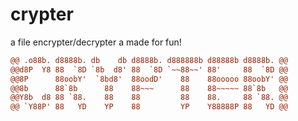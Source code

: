 # crypter

a file encrypter/decrypter a made for fun!

```diff
@@ .o88b. d8888b. db    db d8888b. d888888b d88888b d8888b. @@
@@d8P  Y8 88  `8D `8b  d8' 88  `8D `~~88~~' 88'     88  `8D @@
@@8P      88oobY'  `8bd8'  88oodD'    88    88ooooo 88oobY' @@
@@8b      88`8b      88    88~~~      88    88~~~~~ 88`8b   @@
@@Y8b  d8 88 `88.    88    88         88    88.     88 `88. @@
@@ `Y88P' 88   YD    YP    88         YP    Y88888P 88   YD @@
```
